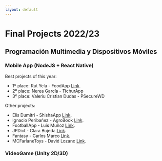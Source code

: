 ```yaml
---
layout: default
---
```


# Final Projects 2022/23
## Programación Multimedia y Dispositivos Móviles

### Mobile App (NodeJS + React Native)
Best projects of this year:
*   1º place: Rut Yela - FoodApp [Link](https://www.youtube.com/watch?v=WEpBaJhmlVg).
*   2º place: Nerea García - TichurApp 
*   3º place: Valeriu Cristian Dudas - PSecureWD

Other projects:
*   Elis Dumitri - ShishaApp [Link](https://youtube.com/shorts/VQBT6S1H8Aw).
*   Ignacio Peribañez - AgroBook [Link](https://youtu.be/h0i2tHZTM5A).
*   FootballApp - Luis Muñoz [Link](https://youtu.be/FrbiJgk7DQo).
*   JPDict - Clara Bujeda [Link](https://youtu.be/basfGkAPy38).
*   Fantasy - Carlos Marco [Link](https://youtu.be/NThdm3q2y1I).
*   MCFarlaneToys - David Lozano [Link](https://youtu.be/c7AWPW1HuGo).

### VideoGame (Unity 2D/3D)


